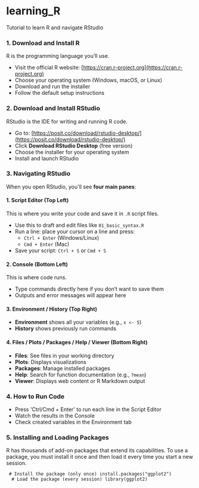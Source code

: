 # learning_R

Tutorial to learn R and navigate RStudio

### 1. Download and Install **R**

R is the programming language you’ll use.

- Visit the official R website: [https://cran.r-project.org](https://cran.r-project.org)
- Choose your operating system (Windows, macOS, or Linux)
- Download and run the installer
- Follow the default setup instructions

### 2. Download and Install **RStudio**

RStudio is the IDE for writing and running R code.

- Go to: [https://posit.co/download/rstudio-desktop/](https://posit.co/download/rstudio-desktop/)
- Click **Download RStudio Desktop** (free version)
- Choose the installer for your operating system
- Install and launch RStudio

### 3. Navigating **RStudio**

When you open RStudio, you'll see **four main panes**:

#### 1. Script Editor (Top Left)
This is where you write your code and save it in `.R` script files.
- Use this to draft and edit files like `01_basic_syntax.R`
- Run a line: place your cursor on a line and press:
  - `Ctrl + Enter` (Windows/Linux)
  - `Cmd + Enter` (Mac)
- Save your script: `Ctrl + S` or `Cmd + S`

#### 2. Console (Bottom Left)
This is where code runs.
- Type commands directly here if you don’t want to save them
- Outputs and error messages will appear here

#### 3. Environment / History (Top Right)
- **Environment** shows all your variables (e.g., `x <- 5`)
- **History** shows previously run commands

#### 4. Files / Plots / Packages / Help / Viewer (Bottom Right)
- **Files**: See files in your working directory
- **Plots**: Displays visualizations
- **Packages**: Manage installed packages
- **Help**: Search for function documentation (e.g., `?mean`)
- **Viewer**: Displays web content or R Markdown output

### 4. How to Run Code

- Press 'Ctrl/Cmd + Enter' to run each line in the Script Editor
- Watch the results in the Console
- Check created variables in the Environment tab

### 5. Installing and Loading Packages

R has thousands of add-on packages that extend its capabilities. To use a package, you must install it once and then load it every time you start a new session.

<pre><code class="language-r"> # Install the package (only once) install.packages("ggplot2") 
  # Load the package (every session) library(ggplot2) 
</code></pre>
